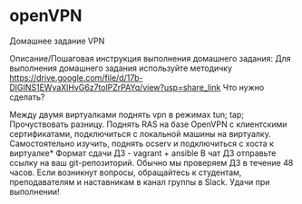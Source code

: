 # openVPN
Домашнее задание
VPN

Описание/Пошаговая инструкция выполнения домашнего задания:
Для выполнения домашнего задания используйте методичку
https://drive.google.com/file/d/17b-DlGINS1EWyaXlHvG6z7tolPZrPAYq/view?usp=share_link
Что нужно сделать?

Между двумя виртуалками поднять vpn в режимах
tun;
tap;
Прочуствовать разницу.
Поднять RAS на базе OpenVPN с клиентскими сертификатами, подключиться с локальной машины на виртуалку.
Самостоятельно изучить, поднять ocserv и подключиться с хоста к виртуалке*
Формат сдачи ДЗ - vagrant + ansible
В чат ДЗ отправьте ссылку на ваш git-репозиторий. Обычно мы проверяем ДЗ в течение 48 часов.
Если возникнут вопросы, обращайтесь к студентам, преподавателям и наставникам в канал группы в Slack.
Удачи при выполнении!

